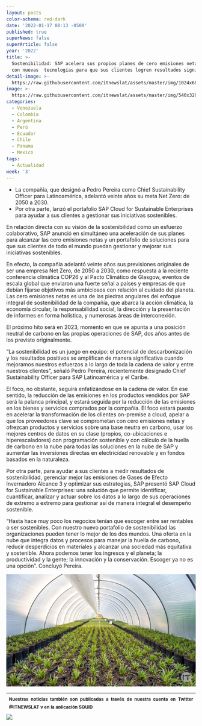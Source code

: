 ```yaml
---
layout: posts
color-schema: red-dark
date: '2022-01-17 08:13 -0500'
published: true
superNews: false
superArticle: false
year: '2022'
title: >-
  Sostenibilidad: SAP acelera sus propios planes de cero emisiones netas y apoya
  con nuevas  tecnologías para que sus clientes logren resultados significativos
detail-image: >-
  https://raw.githubusercontent.com/itnewslat/assets/master/img/1024x680/siembra-g.jpg
image: >-
  https://raw.githubusercontent.com/itnewslat/assets/master/img/540x320/siembra-p.jpg
categories:
  - Venezuela
  - Colombia
  - Argentina
  - Perú
  - Ecuador
  - Chile
  - Panama
  - Mexico
tags:
  - Actualidad
week: '3'
---
```

- La compañía, que designó a Pedro Pereira como Chief Sustainability Officer para Latinoamérica, adelantó veinte años su meta Net Zero: de 2050 a 2030.
- Por otra parte, lanzó el portafolio SAP Cloud for Sustainable Enterprises para ayudar a sus clientes a gestionar sus iniciativas sostenibles.

En relación directa con su visión de la sostenibilidad como un esfuerzo colaborativo, SAP anunció en simultáneo una aceleración de sus planes para alcanzar las cero emisiones netas y un portafolio de soluciones para que sus clientes de todo el mundo puedan gestionar y mejorar sus iniciativas sostenibles.
 
En efecto, la compañía adelantó veinte años sus previsiones originales de ser una empresa Net Zero, de 2050 a 2030, como respuesta a la reciente conferencia climática COP26 y al Pacto Climático de Glasgow, eventos de escala global que enviaron una fuerte señal a países y empresas de que debían fijarse objetivos más ambiciosos con relación al cuidado del planeta. Las cero emisiones netas es una de las piedras angulares del enfoque integral de sostenibilidad de la compañía, que abarca la acción climática, la economía circular, la responsabilidad social, la dirección y la presentación de informes en forma holística, y numerosas áreas de interconexión.
 
El próximo hito será en 2023, momento en que se apunta a una posición neutral de carbono en las propias operaciones de SAP, dos años antes de los previsto originalmente.
 
“La sostenibilidad es un juego en equipo: el potencial de descarbonización y los resultados positivos se amplifican de manera significativa cuando mejoramos nuestros esfuerzos a lo largo de toda la cadena de valor y entre nuestros clientes”, señaló Pedro Pereira, recientemente designado Chief Sustainability Officer para SAP Latinoamérica y el Caribe.
 
El foco, no obstante, seguirá enfatizándose en la cadena de valor. En ese sentido, la reducción de las emisiones en los productos vendidos por SAP será la palanca principal, y estará seguida por la reducción de las emisiones en los bienes y servicios comprados por la compañía. El foco estará puesto en acelerar la transformación de los clientes on-premise a cloud, apelar a que los proveedores clave se comprometan con cero emisiones netas y ofrezcan productos y servicios sobre una base neutra en carbono, usar los mejores centros de datos en su clase (propios, co-ubicaciones e hiperescaladores) con programación sostenible y con cálculo de la huella de carbono en la nube para todas las soluciones en la nube de SAP y aumentar las inversiones directas en electricidad renovable y en fondos basados en la naturaleza.
 
Por otra parte, para ayudar a sus clientes a medir resultados de sostenibilidad, gerenciar mejor las emisiones de Gases de Efecto Invernadero Alcance 3 y optimizar sus estrategias, SAP presentó SAP Cloud for Sustainable Enterprises: una solución que permite identificar, cuantificar, analizar y actuar sobre los datos a lo largo de sus operaciones de extremo a extremo para gestionar así de manera integral el desempeño sostenible.
 
“Hasta hace muy poco los negocios tenían que escoger entre ser rentables o ser sostenibles. Con nuestro nuevo portafolio de sostenibilidad las organizaciones pueden tener lo mejor de los dos mundos. Una oferta en la nube que integra datos y procesos para manejar la huella de carbono, reducir desperdicios en materiales y alcanzar una sociedad más equitativa y sostenible. Ahora podemos tener los ingresos y el planeta; la productividad y la gente; la innovación y la conservación. Escoger ya no es una opción”. Concluyó Pereira.

![](https://raw.githubusercontent.com/itnewslat/assets/master/img/540x320/siembra-p.jpg)

<table style="height: 42px;" width="569">
<tbody>
<tr>
<td style="text-align: justify;"><sub><strong>Nuestras noticias también son publicadas a través de nuestra cuenta en Twitter <a href="https://twitter.com/itnewslat?lang=es">@ITNEWSLAT</a> y en la aplicación <a href="https://squidapp.co/en/">SQUID</a></strong></sub></td>
</tr>
</tbody>
</table>

<img src="https://tracker.metricool.com/c3po.jpg?hash=56f88a41e39ab42c063cc51676587a04"/>